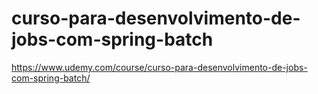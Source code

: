 # curso-para-desenvolvimento-de-jobs-com-spring-batch
https://www.udemy.com/course/curso-para-desenvolvimento-de-jobs-com-spring-batch/
